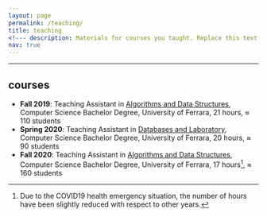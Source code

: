 ```yaml
---
layout: page
permalink: /teaching/
title: teaching
<!--- description: Materials for courses you taught. Replace this text with your description. --->
nav: true
---
```


---

## courses

* **Fall 2019**: Teaching Assistant in [Algorithms and Data Structures](http://www.unife.it/scienze/informatica/insegnamenti/algoritmi-strutture-dati), Computer Science Bachelor Degree, University of Ferrara, 21 hours, $\approx$ 110 students
* **Spring 2020**: Teaching Assistant in [Databases and Laboratory](http://www.unife.it/scienze/informatica/insegnamenti/basi-dati-1-laboratorio), Computer Science Bachelor Degree, University of Ferrara, 20 hours, $\approx$ 90 students
* **Fall 2020**: Teaching Assistant in [Algorithms and Data Structures](http://www.unife.it/scienze/informatica/insegnamenti/algoritmi-strutture-dati), Computer Science Bachelor Degree, University of Ferrara, 17 hours[^1], $\approx$ 160 students


[^1]: Due to the COVID19 health emergency situation, the number of hours have been slightly reduced with respect to other years.

